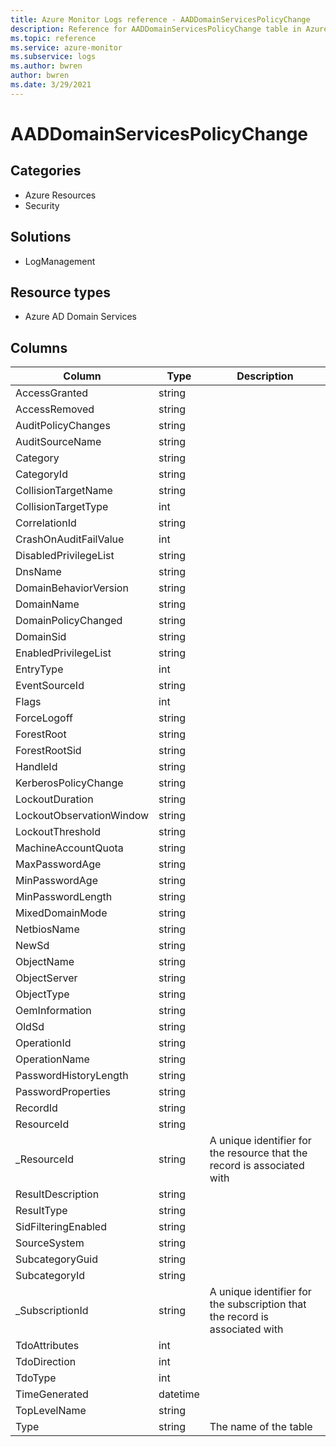 ```yaml
---
title: Azure Monitor Logs reference - AADDomainServicesPolicyChange
description: Reference for AADDomainServicesPolicyChange table in Azure Monitor Logs.
ms.topic: reference
ms.service: azure-monitor
ms.subservice: logs
ms.author: bwren
author: bwren
ms.date: 3/29/2021
---
```


# AADDomainServicesPolicyChange

 

## Categories

- Azure Resources
- Security
## Solutions

- LogManagement
## Resource types

- Azure AD Domain Services




## Columns

|Column|Type|Description|
|---|---|---|
|AccessGranted|string||
|AccessRemoved|string||
|AuditPolicyChanges|string||
|AuditSourceName|string||
|Category|string||
|CategoryId|string||
|CollisionTargetName|string||
|CollisionTargetType|int||
|CorrelationId|string||
|CrashOnAuditFailValue|int||
|DisabledPrivilegeList|string||
|DnsName|string||
|DomainBehaviorVersion|string||
|DomainName|string||
|DomainPolicyChanged|string||
|DomainSid|string||
|EnabledPrivilegeList|string||
|EntryType|int||
|EventSourceId|string||
|Flags|int||
|ForceLogoff|string||
|ForestRoot|string||
|ForestRootSid|string||
|HandleId|string||
|KerberosPolicyChange|string||
|LockoutDuration|string||
|LockoutObservationWindow|string||
|LockoutThreshold|string||
|MachineAccountQuota|string||
|MaxPasswordAge|string||
|MinPasswordAge|string||
|MinPasswordLength|string||
|MixedDomainMode|string||
|NetbiosName|string||
|NewSd|string||
|ObjectName|string||
|ObjectServer|string||
|ObjectType|string||
|OemInformation|string||
|OldSd|string||
|OperationId|string||
|OperationName|string||
|PasswordHistoryLength|string||
|PasswordProperties|string||
|RecordId|string||
|ResourceId|string||
|_ResourceId|string|A unique identifier for the resource that the record is associated with|
|ResultDescription|string||
|ResultType|string||
|SidFilteringEnabled|string||
|SourceSystem|string||
|SubcategoryGuid|string||
|SubcategoryId|string||
|_SubscriptionId|string|A unique identifier for the subscription that the record is associated with|
|TdoAttributes|int||
|TdoDirection|int||
|TdoType|int||
|TimeGenerated|datetime||
|TopLevelName|string||
|Type|string|The name of the table|
